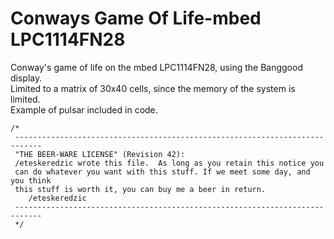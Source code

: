 # Conways Game Of Life-mbed LPC1114FN28

Conway's game of life on the mbed LPC1114FN28, using the Banggood display.  
Limited to a matrix of 30x40 cells, since the memory of the system is limited.  
Example of pulsar included in code.  

```
/*  
 ----------------------------------------------------------------------------  
 "THE BEER-WARE LICENSE" (Revision 42):  
 /eteskeredzic wrote this file.  As long as you retain this notice you  
 can do whatever you want with this stuff. If we meet some day, and you think  
 this stuff is worth it, you can buy me a beer in return.   
	/eteskeredzic  
 ----------------------------------------------------------------------------  
 */  
 ```
